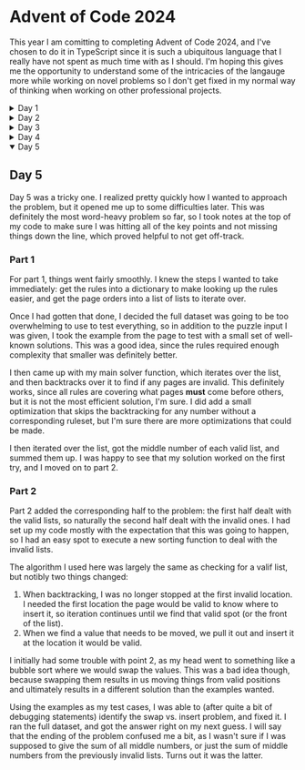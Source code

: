 # Advent of Code 2024

This year I am comitting to completing Advent of Code 2024, and I've chosen to do it in TypeScript since it is such a ubiquitous language that I really have not spent as much time with as I should. I'm hoping this gives me the opportunity to understand some of the intricacies of the langauge more while working on novel problems so I don't get fixed in my normal way of thinking when working on other professional projects.

<details>
<summary>Day 1</summary>

## Day 1

Day 1 was a breeze, as most Day 1 puzzles are. It did give me a good warmup, and made me excited for day 2.

</details>

<details>
<summary>Day 2</summary>

## Day 2

Day 2 was much more challenging off the bat. The first part of the puzzle wasn't too bad, although I did get tripped up by one small typescript quirk. Since I'm used to python, I was trying to iterate over the contents of the reports using `for (var report in reports) {}`. However, I found that this did not work, and was giving me the index of the value instead. I just replaced it with `reports.forEach((report) => {});` and moved on, but it did trip me up for a minute.

Part 2 was more challenging as I came at it from the wrong angle. The way I read the problem, you would simply skip over a value if it was not valid and continue with your processing of the report. This was wrong though, as the actual wording of the challenge was that you can _**remove one number**_ and turn an invalid report into a valid one. This meant that a number earlier on could be responsible for the failed report (mainly due to direction) but you wouldn't always have that number when you hit the error. To deal with this, I iterated over the array, removing one element at a time to see if it would be valid without that number.

It is very likely there is some other algorithm you could use to determine this, but I had some other obligations and couldn't spend as much time thinking over it: I just wanted to get down a solution that worked.

Shoutout to [this Reddit thread](<[url](https://www.reddit.com/r/adventofcode/comments/1h4shdu/2024_day_2_part2_edge_case_finder/)>) which helped me realize the issue with directions I had in my initial solution that had me rethink how to check for valid reports.

</details>

<details>

<summary>Day 3</summary>

## Day 3

Right off the bat, this looked like a problem from a regex. Going down that path was going to be trickier considering I was sleep deprived after flying home from Thanksgiving and after a multiple-hour car ride, but it nonetheless was definitely the right choice.

Part 1 went off without a hitch, easily identifying the mults with a simple regex that just looked for "mul", an open paren, 1-3 digits, a comma, 1-3 digits, and a closed paren: `mul\((\d{1,3}),(\d{1,3})\)`. I then just used JavaScript's `matchAll` to get an iterable of all the matches and summed them up. I also added a custom type just to make the data a bit more readable (and I had a suspicion it might get worse in part 2).

I was correct about part 2 getting worse. I did make a lot of initial progress, realizing that the only parts of the string I cared about were those within a block of `do()...don't()`. This was a bad assumption though, but more on that later.

### Regex Woes

As expected, sleep deprivation and regex don't mix well. I was able to get the regex to highlight a full block of `do()...don't()`, but it would skip over do's and don'ts within that larger block. I found [this Reddit comment](https://www.reddit.com/r/regex/comments/gnej1k/comment/fr9om98/?utm_source=share&utm_medium=web3x&utm_name=web3xcss&utm_term=1&utm_content=share_button) which helped guide me toward non-greedy matching, which got me to matching each individual block.

### Solution

I was now able to get all of the values from within the `do` and `don't` blocks, but when entering my answer the value was too low. Re-reading the problem, I realized that any values before an instruction were to be treated as if they were within a `do` block. A better regexer might have been able to figure out how to plumb this all together into a single beautiful and horrible regex statement, but after trying for a bit I took the easier route of multiple validators. I created one that would match anything before a `do` or `don't` block (since once we've seen either once we can play by the other rules), and then another that would match within the `do` and `don't` blocks. I then just iterated over the matches and summed them up as before, breaking out some things into helpers as needed.

I'm sure there is a more elegant solution, but I was happy to get this one working and move on to the next day.

</details>

<details>
<summary>Day 4</summary>

## Day 4

Day 4 was one of those days where the first part seemed so much harder than the second. The first part had be break out good old Depth-First Search (DFS) to try and solve it, while part two's scope was simple enough to just brute force it.

### Part 1

For part 1, it appeared pretty likely this was going to be a recursive DFS problem. It had all the hallmarks of a leetcode-style DFS question: a large grid of information to search, a clear goal, and the need to try many different directions. As I worked on it though, I realized a faux-DFS was going
to be more than enough for this, since once we begin searching a direction we will always follow that same direction.

I started by creating a recursive helper function that would take in the current coordinates and try out all the possible directions. I then tweaked it to actually only continue to search the direction we are currently going, as words aren't allowed to bend!
By doing this, I was able to create a pretty simple solution that would begin by searching in all directions, and then each branch would continue out until it found "XMAS" or failed. I did add one small optimization, which was skipping over anything that wasn't an "X" to save time. I looked for
some easy wins to optimize further, like potentially memoization, but considering each branch was a constant length with a constant solution, I didn't see a meaningful way to speed things up.

I added some helper functions, classes, and enums as well to make the code more readable. Knowing I was potentially going into recursion-hell, I also thoroughly documented what each bit of code was doing to reference later if bugs arose. And bugs arose.

My core implementation was fine actually, I was just caught by an off-by-one error. Trying to decipher that in the massive input was too difficult however, so I created a minimal reproduction for each direction instead, as was able to see that I was not actually
doing any searches in the last column or row. I fixed this by changing my bounds to be `<=` instead of `<` and was able to get the correct answer.

### Part 2

With all of that recursion built up, I was sure I was going to need to use it again for part 2. However, the problem ended up being much simpler. We are looking for an X of "MAS", which had the key feature of always having an "A" in the middle.

By realizing that, I actually was able to strip out all the recursion and just iterate over each character, and check if it was an "A". If it was, I could get the coordinates of the surrounding characters that made the X and just make sure they were
the correct characters in one really big "if" statement. Significantly easier than my solution for part 1.

Another day down, hopefully tomorrow doesn't bring more recursion! 😅

</details>

<details open>
<summary>Day 5</summary>

## Day 5

Day 5 was a tricky one. I realized pretty quickly how I wanted to approach the problem, but it opened me up to some difficulties later. This was definitely the most
word-heavy problem so far, so I took notes at the top of my code to make sure I was hitting all of the key points and not missing things
down the line, which proved helpful to not get off-track.

### Part 1

For part 1, things went fairly smoothly. I knew the steps I wanted to take immediately: get the rules into a dictionary to make looking up
the rules easier, and get the page orders into a list of lists to iterate over.

Once I had gotten that done, I decided the full dataset was going to be too overwhelming to use to test everything, so in addition to the puzzle input I was given, I took the
example from the page to test with a small set of well-known solutions. This was a good idea, since the rules required enough complexity that smaller was definitely better.

I then came up with my main solver function, which iterates over the list, and then backtracks over it to find if any pages are invalid. This definitely works, since all rules are
covering what pages **must** come before others, but it is not the most efficient solution, I'm sure. I did add a small optimization that skips the backtracking for any number without
a corresponding ruleset, but I'm sure there are more optimizations that could be made.

I then iterated over the list, got the middle number of each valid list, and summed them up. I was happy to see that my solution worked on the first try, and I moved on to part 2.

### Part 2

Part 2 added the corresponding half to the problem: the first half dealt with the valid lists, so naturally the second half dealt with the invalid ones. I had set up my code mostly with
the expectation that this was going to happen, so I had an easy spot to execute a new sorting function to deal with the invalid lists.

The algorithm I used here was largely the same as checking for a valif list, but notibly two things changed:

1. When backtracking, I was no longer stopped at the first invalid location. I needed the first location the page
   would be valid to know where to insert it, so iteration continues until we find that valid spot (or the front of the list).
2. When we find a value that needs to be moved, we pull it out and insert it at the location it would be valid.

I initially had some trouble with point 2, as my head went to something like a bubble sort where we would swap the values. This was a bad idea though, because
swapping them results in us moving things from valid positions and ultimately results in a different solution than the examples wanted.

Using the examples as my test cases, I was able to (after quite a bit of debugging statements) identify the swap vs. insert problem, and fixed it. I ran the full dataset, and got the answer
right on my next guess. I will say that the ending of the problem confused me a bit, as I wasn't sure if I was supposed to give the sum of all middle numbers,
or just the sum of middle numbers from the previously invalid lists. Turns out it was the latter.

</details>
